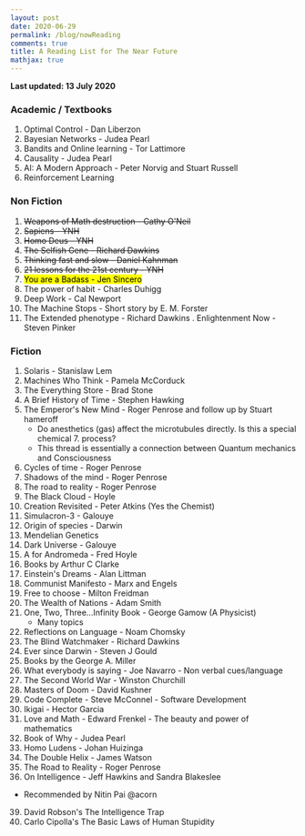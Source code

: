 ```yaml
---
layout: post
date: 2020-06-29
permalink: /blog/nowReading
comments: true
title: A Reading List for The Near Future
mathjax: true
---
```


**Last updated: 13 July 2020**

### **Academic / Textbooks**
1. Optimal Control - Dan Liberzon
2. Bayesian Networks - Judea Pearl
3. Bandits and Online learning - Tor Lattimore
4. Causality - Judea Pearl 
5. AI: A Modern Approach - Peter Norvig and Stuart Russell
6. Reinforcement Learning 

### **Non Fiction**
1. <s>Weapons of Math destruction - Cathy O'Neil</s>
2. <s>Sapiens - YNH</s>
3. <s>Homo Deus - YNH</s>
4. <s>The Selfish Gene - Richard Dawkins</s>
5. <s> Thinking fast and slow - Daniel Kahnman</s>
6. <s>21 lessons for the 21st century - YNH</s>
7. <mark>You are a Badass - Jen Sincero</mark>
8. The power of habit - Charles Duhigg
10. Deep Work - Cal Newport
11. The Machine Stops - Short story by E. M. Forster
9. The Extended phenotype - Richard Dawkins
. Enlightenment Now - Steven Pinker

### **Fiction**
1. Solaris - Stanislaw Lem
2. Machines Who Think - Pamela McCorduck
3. The Everything Store - Brad Stone
4. A Brief History of Time - Stephen Hawking
5. The Emperor's New Mind - Roger Penrose and follow up by Stuart hameroff
    - Do anesthetics (gas) affect the microtubules directly. Is this a special chemical 7. process?
    - This thread is essentially a connection between Quantum mechanics and Consciousness
6. Cycles of time - Roger Penrose
7. Shadows of the mind - Roger Penrose
8. The road to reality - Roger Penrose
8. The Black Cloud - Hoyle
11. Creation Revisited - Peter Atkins (Yes the Chemist)
12. Simulacron-3 - Galouye
14. Origin of species - Darwin
15. Mendelian Genetics
16. Dark Universe - Galouye
17. A for Andromeda - Fred Hoyle
18. Books by Arthur C Clarke
19. Einstein's Dreams - Alan Littman
20. Communist Manifesto - Marx and Engels
21. Free to choose - Milton Freidman
22. The Wealth of Nations - Adam Smith
23. One, Two, Three...Infinity
Book - George Gamow (A Physicist)
    - Many topics
24. Reflections on Language - Noam Chomsky
25. The Blind Watchmaker - Richard Dawkins
26. Ever since Darwin - Steven J Gould
27. Books by the George A. Miller
28. What everybody is saying - Joe Navarro
        - Non verbal cues/language
29. The Second World War - Winston Churchill
30. Masters of Doom - David Kushner
31. Code Complete - Steve McConnel - Software Development
32. Ikigai - Hector Garcia
33. Love and Math - Edward Frenkel - The beauty and power of mathematics
34. Book of Why - Judea Pearl
35. Homo Ludens - Johan Huizinga
36. The Double Helix - James Watson
37. The Road to Reality - Roger Penrose
38. On Intelligence - Jeff Hawkins and Sandra Blakeslee
- Recommended by Nitin Pai @acorn
39. David Robson's The Intelligence Trap
40. Carlo Cipolla's The Basic Laws of Human Stupidity

